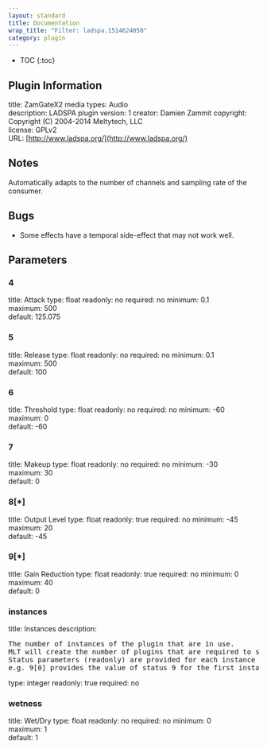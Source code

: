 ```yaml
---
layout: standard
title: Documentation
wrap_title: "Filter: ladspa.1514624050"
category: plugin
---
```

* TOC
{:toc}

## Plugin Information

title: ZamGateX2
media types:
Audio  
description: LADSPA plugin
version: 1
creator: Damien Zammit
copyright: Copyright (C) 2004-2014 Meltytech, LLC  
license: GPLv2  
URL: [http://www.ladspa.org/](http://www.ladspa.org/)  

## Notes

Automatically adapts to the number of channels and sampling rate of the consumer.

## Bugs

* Some effects have a temporal side-effect that may not work well.


## Parameters

### 4

title: Attack  type: float
readonly: no
required: no
minimum: 0.1  
maximum: 500  
default: 125.075  

### 5

title: Release  type: float
readonly: no
required: no
minimum: 0.1  
maximum: 500  
default: 100  

### 6

title: Threshold  type: float
readonly: no
required: no
minimum: -60  
maximum: 0  
default: -60  

### 7

title: Makeup  type: float
readonly: no
required: no
minimum: -30  
maximum: 30  
default: 0  

### 8[*]

title: Output Level  type: float
readonly: true
required: no
minimum: -45  
maximum: 20  
default: -45  

### 9[*]

title: Gain Reduction  type: float
readonly: true
required: no
minimum: 0  
maximum: 40  
default: 0  

### instances

title: Instances  description:
<pre>
The number of instances of the plugin that are in use.
MLT will create the number of plugins that are required to support the number of audio channels.
Status parameters (readonly) are provided for each instance and are accessed by specifying the instance number after the identifier (starting at zero).
e.g. 9[0] provides the value of status 9 for the first instance.
</pre>
type: integer
readonly: true
required: no

### wetness

title: Wet/Dry  type: float
readonly: no
required: no
minimum: 0  
maximum: 1  
default: 1  

